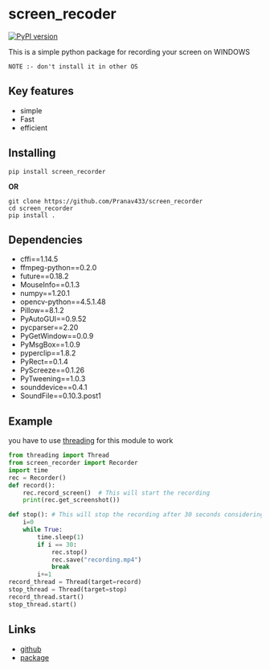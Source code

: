 # screen_recoder

[![PyPI version](https://badge.fury.io/py/screen_recorder.svg)](https://badge.fury.io/py/screen_recorder)


This is a simple python package for recording your screen on WINDOWS

``NOTE :- don't install it in other OS``

## Key features
* simple
* Fast
* efficient

## Installing

```
pip install screen_recorder
```

**OR**

```
git clone https://github.com/Pranav433/screen_recorder
cd screen_recorder
pip install .
```
## Dependencies
* cffi==1.14.5
* ffmpeg-python==0.2.0
* future==0.18.2
* MouseInfo==0.1.3
* numpy==1.20.1
* opencv-python==4.5.1.48
* Pillow==8.1.2
* PyAutoGUI==0.9.52
* pycparser==2.20
* PyGetWindow==0.0.9
* PyMsgBox==1.0.9
* pyperclip==1.8.2
* PyRect==0.1.4
* PyScreeze==0.1.26
* PyTweening==1.0.3
* sounddevice==0.4.1
* SoundFile==0.10.3.post1

## Example
you have to use [threading](https://realpython.com/intro-to-python-threading/) for this module to work
```python
from threading import Thread
from screen_recorder import Recorder
import time
rec = Recorder() 
def record():
    rec.record_screen()  # This will start the recording
    print(rec.get_screenshot())

def stop(): # This will stop the recording after 30 seconds considering it takes 0 seconds inside the loop
    i=0
    while True:
        time.sleep(1)
        if i == 30:
            rec.stop()
            rec.save("recording.mp4")
            break
        i+=1
record_thread = Thread(target=record)
stop_thread = Thread(target=stop)
record_thread.start()
stop_thread.start()
```
## Links
* [github](https://github.com/Pranav433/screen_recorder)
* [package]()
